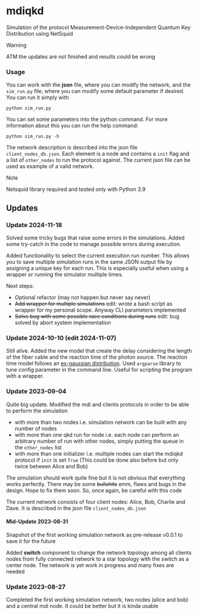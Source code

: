 # mdiqkd 

Simulation of the protocol Measurement-Device-Independent Quantum Key Distribution using NetSquid

> [!WARNING] 
> ATM the updates are not finished and results could be wrong

### Usage

You can work with the __json__ file, where you can modify the network, and the ``sim_run.py`` file, where you can modify some default parameter if desired. You can run it simply with

```python sim_run.py```

You can set some parameters into the python command. For more information about this you can run the help command:

```python sim_run.py -h```

The network description is described into the json file ```client_nodes_db.json```. Each element is a node and contains a ```init``` flag and a list of ```other_nodes``` to run the protocol against. The current json file can be used as example of a valid network.

> [!NOTE] 
> Netsquid library required and tested only with Python 3.9

## Updates

### Update 2024-11-18

Solved some tricky bugs that raise some errors in the simulations. Added some try-catch in the code to manage possible errors during execution. 

Added functionality to select the current execution run number. This allows you to save multiple simulation runs in the same JSON output file by assigning a unique key for each run. This is especially useful when using a wrapper or running the simulator multiple times.

Next steps:

- Optional refactor (may not happen but never say never)
- ~~Add wrapper for multiple simulations~~ edit: wrote a bash script as wrapper for my personal scope. Anyway CLI parameters implemented
- ~~Solve bug with some possible race conditions during runs~~ edit: bug solved by abort system implementation 

### Update 2024-10-10 (edit 2024-11-07)

Still alive. Added the new model that create the delay considering the length of the fiber cable and the reaction time of the photon source. The reaction time model
follows an [ex-gaussian distribution](https://en.wikipedia.org/wiki/Exponentially_modified_Gaussian_distribution). 
Used ```argparse``` library to tune config parameter in the command line. Useful for scripting the program with a wrapper.

### Update 2023-09-04

Quite big update. Modified the mdi and clients protocols in order to be able to perform the simulation

- with more than two nodes i.e. simulation network can be built with any number of nodes
- with more than one qkd run for node i.e. each node can perform an arbitrary number of run with other nodes, simply putting the queue in the ```other_nodes``` list
- with more than one initializer i.e. multiple nodes can start the mdiqkd protocol if ```init``` is set ```True``` (This could be done also before but only twice between Alice and Bob)

The simulation should work quite fine but it is not obvious that everything works perfectly. There may be some ~~bullshits~~ emm, flaws and bugs in the design. Hope to fix them soon. So, once again, be careful with this code

The current network consists of four client nodes: Alice, Bob, Charlie and Dave. It is described in the json file ```client_nodes_db.json```

#### Mid-Update 2023-08-31

Snapshot of the first working simulation network as pre-release v0.0.1 to save it for the future 

Added __switch__ component to change the network topology among all clients nodes from fully connected network to a star topology with the switch as a center node. The network is yet work in progress and many fixes are needed

### Update 2023-08-27 

Completed the first working simulation network, two nodes (alice and bob) and a central mdi node. It could be better but it is kinda usable
